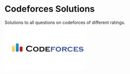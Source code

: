 # Codeforces Solutions
Solutions to all questions on codeforces of different ratings. 
<br/>
<img src="./images/Codeforces.png" alt="Codeforces">
